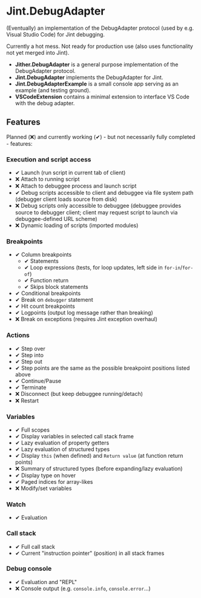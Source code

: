 Jint.DebugAdapter
=================
(Eventually) an implementation of the DebugAdapter protocol (used by e.g. Visual Studio Code) for Jint debugging.

Currently a hot mess. Not ready for production use (also uses functionality not yet merged into Jint).

* __Jither.DebugAdapter__ is a general purpose implementation of the DebugAdapter protocol.
* __Jint.DebugAdapter__ implements the DebugAdapter for Jint.
* __Jint.DebugAdapterExample__ is a small console app serving as an example (and testing ground).
* __VSCodeExtension__ contains a minimal extension to interface VS Code with the debug adapter.

Features
--------
Planned (❌) and currently working (✔) - but not necessarily fully completed - features:

### Execution and script access
- ✔ Launch (run script in current tab of client)
- ❌ Attach to running script
- ❌ Attach to debuggee process and launch script
- ✔ Debug scripts accessible to client and debuggee via file system path (debugger client loads source from disk)
- ❌ Debug scripts only accessible to debuggee (debuggee provides source to debugger client; client may request script to launch via debuggee-defined URL scheme)
- ❌ Dynamic loading of scripts (imported modules)

### Breakpoints
- ✔ Column breakpoints
  - ✔ Statements
  - ✔ Loop expressions (tests, for loop updates, left side in `for-in`/`for-of`)
  - ✔ Function return
  - ✔ Skips block statements
- ✔ Conditional breakpoints
- ✔ Break on `debugger` statement
- ✔ Hit count breakpoints
- ✔ Logpoints (output log message rather than breaking)
- ❌ Break on exceptions (requires Jint exception overhaul)

### Actions
- ✔ Step over
- ✔ Step into
- ✔ Step out
- ✔ Step points are the same as the possible breakpoint positions listed above
- ✔ Continue/Pause
- ✔ Terminate
- ❌ Disconnect (but keep debuggee running/detach)
- ❌ Restart

### Variables
- ✔ Full scopes
- ✔ Display variables in selected call stack frame
- ✔ Lazy evaluation of property getters
- ✔ Lazy evaluation of structured types
- ✔ Display `this` (when defined) and `Return value` (at function return points)
- ❌ Summary of structured types (before expanding/lazy evaluation)
- ✔ Display type on hover
- ✔ Paged indices for array-likes
- ❌ Modify/set variables

### Watch
- ✔ Evaluation

### Call stack
- ✔ Full call stack
- ✔ Current "instruction pointer" (position) in all stack frames

### Debug console
- ✔ Evaluation and "REPL"
- ❌ Console output (e.g. `console.info`, `console.error`...)
